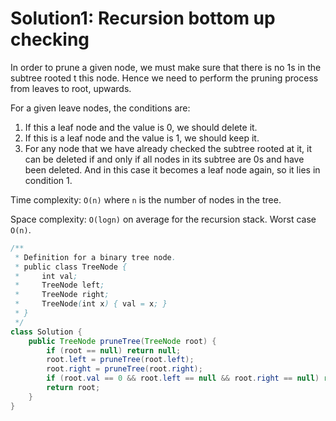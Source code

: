 # Solution1: Recursion bottom up checking

In order to prune a given node, we must make sure that there is no 1s in the subtree rooted t this node. Hence we need to perform the pruning process from leaves to root, upwards. 

For a given leave nodes, the conditions are:  
1. If this a leaf node and the value is 0, we should delete it.  
2. If this is a leaf node and the value is 1, we should keep it. 
3. For any node that we have already checked the subtree rooted at it, it can be deleted if and only if all nodes in its subtree are 0s and have been deleted. And in this case it becomes a leaf node again, so it lies in condition 1.  

Time complexity: `O(n)` where `n` is the number of nodes in the tree.  

Space complexity: `O(logn)` on average for the recursion stack. Worst case `O(n)`.  

```Java
/**
 * Definition for a binary tree node.
 * public class TreeNode {
 *     int val;
 *     TreeNode left;
 *     TreeNode right;
 *     TreeNode(int x) { val = x; }
 * }
 */
class Solution {
    public TreeNode pruneTree(TreeNode root) {
        if (root == null) return null;
        root.left = pruneTree(root.left);
        root.right = pruneTree(root.right);
        if (root.val == 0 && root.left == null && root.right == null) return null;
        return root;
    }
}
```
